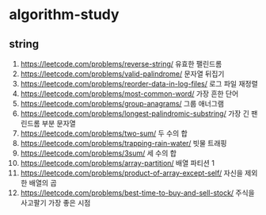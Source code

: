# algorithm-study
## string
1. https://leetcode.com/problems/reverse-string/ 유효한 팰린드롬
2. https://leetcode.com/problems/valid-palindrome/ 문자열 뒤집기
3. https://leetcode.com/problems/reorder-data-in-log-files/ 로그 파일 재정렬
4. https://leetcode.com/problems/most-common-word/ 가장 흔한 단어
5. https://leetcode.com/problems/group-anagrams/ 그룹 애너그램
6. https://leetcode.com/problems/longest-palindromic-substring/ 가장 긴 팬린드롬 부분 문자열
7. https://leetcode.com/problems/two-sum/ 두 수의 합
8. https://leetcode.com/problems/trapping-rain-water/ 빗물 트래핑
9. https://leetcode.com/problems/3sum/ 세 수의 합
10. https://leetcode.com/problems/array-partition/ 배열 파티션 1
11. https://leetcode.com/problems/product-of-array-except-self/ 자신을 제외한 배열의 곱
12. https://leetcode.com/problems/best-time-to-buy-and-sell-stock/ 주식을 사고팔기 가장 좋은 시점